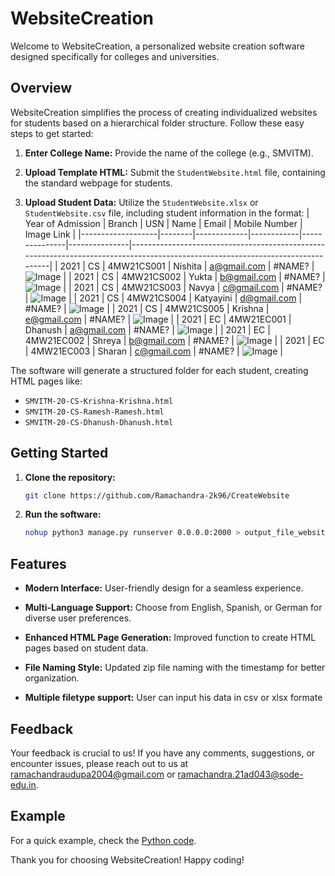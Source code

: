 # WebsiteCreation

Welcome to WebsiteCreation, a personalized website creation software designed specifically for colleges and universities.

## Overview

WebsiteCreation simplifies the process of creating individualized websites for students based on a hierarchical folder structure. Follow these easy steps to get started:

1. **Enter College Name:** Provide the name of the college (e.g., SMVITM).
  
2. **Upload Template HTML:** Submit the `StudentWebsite.html` file, containing the standard webpage for students.
  
3. **Upload Student Data:** Utilize the `StudentWebsite.xlsx` or `StudentWebsite.csv` file, including student information in the format:
| Year of Admission | Branch | USN         | Name       | Email         | Mobile Number | Image Link                                                                                                                     |
|-------------------|--------|-------------|------------|---------------|---------------|--------------------------------------------------------------------------------------------------------------------------------|
| 2021              | CS     | 4MW21CS001  | Nishita    | a@gmail.com   | #NAME?        | ![Image](https://th.bing.com/th/id/OIG2.jR6rWgNLrCpjuiK4fNh9?w=270&h=270&c=6&r=0&o=5&pid=ImgGn)                            |
| 2021              | CS     | 4MW21CS002  | Yukta      | b@gmail.com   | #NAME?        | ![Image](https://th.bing.com/th/id/OIG2.jR6rWgNLrCpjuiK4fNh9?w=270&h=270&c=6&r=0&o=5&pid=ImgGn)                            |
| 2021              | CS     | 4MW21CS003  | Navya      | c@gmail.com   | #NAME?        | ![Image](https://th.bing.com/th/id/OIG2.jR6rWgNLrCpjuiK4fNh9?w=270&h=270&c=6&r=0&o=5&pid=ImgGn)                            |
| 2021              | CS     | 4MW21CS004  | Katyayini  | d@gmail.com   | #NAME?        | ![Image](https://th.bing.com/th/id/OIG2.jR6rWgNLrCpjuiK4fNh9?w=270&h=270&c=6&r=0&o=5&pid=ImgGn)                            |
| 2021              | CS     | 4MW21CS005  | Krishna    | e@gmail.com   | #NAME?        | ![Image](https://th.bing.com/th/id/OIG2.jR6rWgNLrCpjuiK4fNh9?w=270&h=270&c=6&r=0&o=5&pid=ImgGn)                            |
| 2021              | EC     | 4MW21EC001  | Dhanush    | a@gmail.com   | #NAME?        | ![Image](https://th.bing.com/th/id/OIG2.jR6rWgNLrCpjuiK4fNh9?w=270&h=270&c=6&r=0&o=5&pid=ImgGn)                            |
| 2021              | EC     | 4MW21EC002  | Shreya     | b@gmail.com   | #NAME?        | ![Image](https://th.bing.com/th/id/OIG2.jR6rWgNLrCpjuiK4fNh9?w=270&h=270&c=6&r=0&o=5&pid=ImgGn)                            |
| 2021              | EC     | 4MW21EC003  | Sharan     | c@gmail.com   | #NAME?        | ![Image](https://th.bing.com/th/id/OIG2.jR6rWgNLrCpjuiK4fNh9?w=270&h=270&c=6&r=0&o=5&pid=ImgGn)                            |


The software will generate a structured folder for each student, creating HTML pages like:

- `SMVITM-20-CS-Krishna-Krishna.html`
- `SMVITM-20-CS-Ramesh-Ramesh.html`
- `SMVITM-20-CS-Dhanush-Dhanush.html`

## Getting Started

1. **Clone the repository:**

    ```bash
    git clone https://github.com/Ramachandra-2k96/CreateWebsite
    ```

2. **Run the software:**

    ```bash
    nohup python3 manage.py runserver 0.0.0.0:2000 > output_file_website.txt 2>&1 &
    ```

## Features

- **Modern Interface:** User-friendly design for a seamless experience.
  
- **Multi-Language Support:** Choose from English, Spanish, or German for diverse user preferences.
  
- **Enhanced HTML Page Generation:** Improved function to create HTML pages based on student data.
  
- **File Naming Style:** Updated zip file naming with the timestamp for better organization.
  
- **Multiple filetype support:** User can input his data in csv or xlsx formate

## Feedback

Your feedback is crucial to us! If you have any comments, suggestions, or encounter issues, please reach out to us at [ramachandraudupa2004@gmail.com](mailto:ramachandraudupa2004@gmail.com) or [ramachandra.21ad043@sode-edu.in](mailto:ramachandra.21ad043@sode-edu.in).

## Example

For a quick example, check the [Python code](https://github.com/Ramachandra-2k96/Python/tree/b74e7643e7b07392cac47add9188f151ecc828d3/Personalised%20website).

Thank you for choosing WebsiteCreation! Happy coding!
